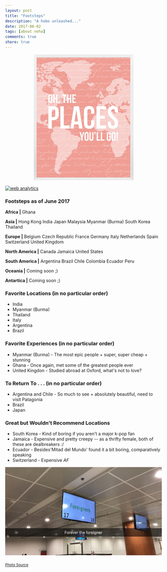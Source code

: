 ```yaml
---
layout: post
title: "Footsteps"
description: "A hobo unleashed..."
date: 2017-06-02
tags: [about neha]
comments: true
share: true
---
```


<p align="center">
  <img src="/images/places.png">
</p>

<!-- Start of StatCounter Code for Default Guide -->
<script type="text/javascript">
var sc_project=11400863; 
var sc_invisible=0; 
var sc_security="02472c1e"; 
var sc_text=2; 
var scJsHost = (("https:" == document.location.protocol) ?
"https://secure." : "http://www.");
document.write("<sc"+"ript type='text/javascript' src='" +
scJsHost+
"statcounter.com/counter/counter.js'></"+"script>");
</script>
<noscript><div class="statcounter"><a title="web analytics"
href="http://statcounter.com/" target="_blank"><img
class="statcounter"
src="//c.statcounter.com/11400863/0/02472c1e/0/" alt="web
analytics"></a></div></noscript>
<!-- End of StatCounter Code for Default Guide -->

### Footsteps as of June 2017

__Africa |__
Ghana

__Asia |__
Hong Kong
India
Japan
Malaysia
Myanmar (Burma)
South Korea
Thailand

__Europe |__
Belgium
Czech Republic
France
Germany
Italy 
Netherlands
Spain
Switzerland
United Kingdom

__North America |__
Canada
Jamaica
United States

__South America |__
Argentina
Brazil
Chile
Colombia
Ecuador
Peru

__Oceania |__
Coming soon ;) 

__Antartica |__
Coming soon ;)

### Favorite Locations (in no particular order)

* India
* Myanmar (Burma)
* Thailand
* Italy
* Argentina
* Brazil

### Favorite Experiences (in no particular order)

* Myanmar (Burma) - The most epic people + super, super cheap + stunning
* Ghana - Once again, met some of the greatest people ever
* United Kingdon - Studied abroad at Oxford, what's not to love?

### To Return To . . . (in no particular order)

* Argentina and Chile - So much to see + absolutely beautiful, need to visit Patagonia
* Brazil 
* Japan

### Great but Wouldn't Recommend Locations 

* South Korea - Kind of boring if you aren't a major k-pop fan
* Jamaica - Expensive and pretty creepy -- as a thrifty female, both of these are dealbreakers :/
* Ecuador - Besides'Mitad del Mundo' found it a bit boring, comparatively speaking
* Switzerland - Expensive *AF*

<p align="center">
  <img src="/images/ForevertheForeigner.jpeg">
</p>

<sub>[Photo Source](https://www.etsy.com/listing/179540130/printable-world-map-oh-the-places-youll)</sub>

